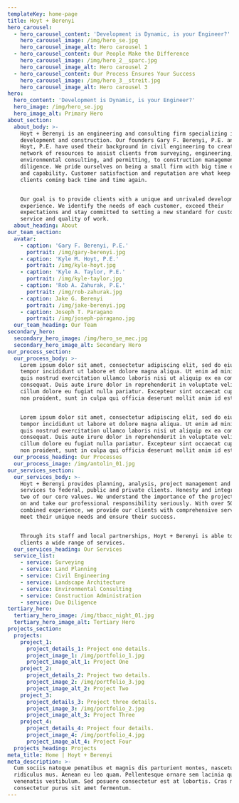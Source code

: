 ```yaml
---
templateKey: home-page
title: Hoyt + Berenyi
hero_carousel:
  - hero_carousel_content: 'Development is Dynamic, is your Engineer?'
    hero_carousel_image: /img/hero_se.jpg
    hero_carousel_image_alt: Hero carousel 1
  - hero_carousel_content: Our People Make the Difference
    hero_carousel_image: /img/hero_2__sparc.jpg
    hero_carousel_image_alt: Hero carousel 2
  - hero_carousel_content: Our Process Ensures Your Success
    hero_carousel_image: /img/hero_3__streit.jpg
    hero_carousel_image_alt: Hero carousel 3
hero:
  hero_content: 'Development is Dynamic, is your Engineer?'
  hero_image: /img/hero_se.jpg
  hero_image_alt: Primary Hero
about_section:
  about_body: >-
    Hoyt + Berenyi is an engineering and consulting firm specializing in land
    development and construction. Our founders Gary F. Berenyi, P.E. and Kyle M.
    Hoyt, P.E. have used their background in civil engineering to create a
    network of resources to assist clients from surveying, engineering,
    environmental consulting, and permitting, to construction management and due
    diligence. We pride ourselves on being a small firm with big time experience
    and capability. Customer satisfaction and reputation are what keep our
    clients coming back time and time again.


    Our goal is to provide clients with a unique and unrivaled development
    experience. We identify the needs of each customer, exceed their
    expectations and stay committed to setting a new standard for customer
    service and quality of work.
  about_heading: About
our_team_section:
  avatar:
    - caption: 'Gary F. Berenyi, P.E.'
      portrait: /img/gary-berenyi.jpg
    - caption: 'Kyle M. Hoyt, P.E.'
      portrait: /img/kyle-hoyt.jpg
    - caption: 'Kyle A. Taylor, P.E.'
      portrait: /img/kyle-taylor.jpg
    - caption: 'Rob A. Zahurak, P.E.'
      portrait: /img/rob-zahurak.jpg
    - caption: Jake G. Berenyi
      portrait: /img/jake-berenyi.jpg
    - caption: Joseph T. Paragano
      portrait: /img/joseph-paragano.jpg
  our_team_heading: Our Team
secondary_hero:
  secondary_hero_image: /img/hero_se_mec.jpg
  secondary_hero_image_alt: Secondary Hero
our_process_section:
  our_process_body: >-
    Lorem ipsum dolor sit amet, consectetur adipiscing elit, sed do eiusmod
    tempor incididunt ut labore et dolore magna aliqua. Ut enim ad minim veniam,
    quis nostrud exercitation ullamco laboris nisi ut aliquip ex ea commodo
    consequat. Duis aute irure dolor in reprehenderit in voluptate velit esse
    cillum dolore eu fugiat nulla pariatur. Excepteur sint occaecat cupidatat
    non proident, sunt in culpa qui officia deserunt mollit anim id est laborum.


    Lorem ipsum dolor sit amet, consectetur adipiscing elit, sed do eiusmod
    tempor incididunt ut labore et dolore magna aliqua. Ut enim ad minim veniam,
    quis nostrud exercitation ullamco laboris nisi ut aliquip ex ea commodo
    consequat. Duis aute irure dolor in reprehenderit in voluptate velit esse
    cillum dolore eu fugiat nulla pariatur. Excepteur sint occaecat cupidatat
    non proident, sunt in culpa qui officia deserunt mollit anim id est laborum
  our_process_heading: Our Processes
  our_process_image: /img/antolin_01.jpg
our_services_section:
  our_services_body: >-
    Hoyt + Berenyi provides planning, analysis, project management and design
    services to federal, public and private clients. Honesty and integrity are
    two of our core values. We understand the importance of the projects we work
    on and take our professional responsibility seriously. With over 50 years of
    combined experience, we provide our clients with comprehensive services to
    meet their unique needs and ensure their success.


    Through its staff and local partnerships, Hoyt + Berenyi is able to offer
    clients a wide range of services.
  our_services_heading: Our Services
  service_list:
    - service: Surveying
    - service: Land Planning
    - service: Civil Engineering
    - service: Landscape Architecture
    - service: Environmental Consulting
    - service: Construction Administration
    - service: Due Diligence
tertiary_hero:
  tertiary_hero_image: /img/tbacc_night_01.jpg
  tertiary_hero_image_alt: Tertiary Hero
projects_section:
  projects:
    project_1:
      project_details_1: Project one details.
      project_image_1: /img/portfolio_1.jpg
      project_image_alt_1: Project One
    project_2:
      project_details_2: Project two details.
      project_image_2: /img/portfolio_3.jpg
      project_image_alt_2: Project Two
    project_3:
      project_details_3: Project three details.
      project_image_3: /img/portfolio_2.jpg
      project_image_alt_3: Project Three
    project_4:
      project_details_4: Project four details.
      project_image_4: /img/portfolio_4.jpg
      project_image_alt_4: Project Four
  projects_heading: Projects
meta_title: Home | Hoyt + Berenyi
meta_description: >-
  Cum sociis natoque penatibus et magnis dis parturient montes, nascetur
  ridiculus mus. Aenean eu leo quam. Pellentesque ornare sem lacinia quam
  venenatis vestibulum. Sed posuere consectetur est at lobortis. Cras mattis
  consectetur purus sit amet fermentum.
---
```


